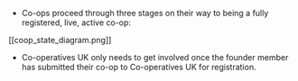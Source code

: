 * Co-ops proceed through three stages on their way to being a fully registered, live, active co-op:

[[coop_state_diagram.png]]

* Co-operatives UK only needs to get involved once the founder member has submitted their co-op to Co-operatives UK for registration.